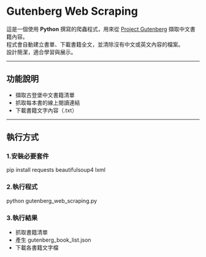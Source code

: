 # Gutenberg Web Scraping

這是一個使用 **Python** 撰寫的爬蟲程式，用來從 [Project Gutenberg](https://www.gutenberg.org/browse/languages/zh) 擷取中文書籍內容。  
程式會自動建立書單、下載書籍全文，並清除沒有中文或英文內容的檔案。  
設計簡潔，適合學習與展示。

---

## 功能說明

- 擷取古登堡中文書籍清單  
- 抓取每本書的線上閱讀連結  
- 下載書籍文字內容（.txt）  

---

## 執行方式

### 1.安裝必要套件

pip install requests beautifulsoup4 lxml

### 2.執行程式

python gutenberg_web_scraping.py

### 3.執行結果
- 抓取書籍清單
- 產生 gutenberg_book_list.json
- 下載各書籍文字檔